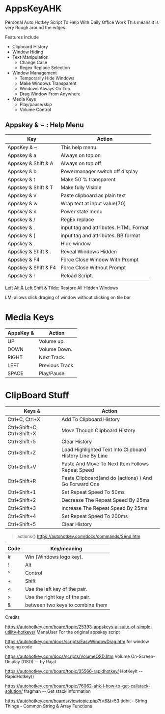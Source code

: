 # AppsKeyAHK
Personal Auto Hotkey Script To Help With Daily Office Work
This means it is very Rough around the edges.

Features Include
 - Clipboard History
 - Window Hiding
 - Text Manipulation
    - Change Case
    - Regex Replace Selection
 - Window Management
    - Temporarily Hide Windows
    - Make Windows Transparent
    - Windows Always On Top
    - Drag Window From Anywhere
 - Media Keys
    - Play/pause/skip
    - Volume Control

Appskey & ~ : Help Menu
---------
| Key                  | Action                                |
| -------------------- | ------------------------------------- |
| AppsKey & ~          | This help menu.                       |
| Appskey & a          | Always on top on                      |
| Appskey & Shift & A  | Always on top off                     |
| Appskey & b          | Powermanager switch off display       |
| Appskey & t          | Make 50`% transparent                 |
| Appskey & Shift & T  | Make fully Visible                    |
| Appskey & v          | Paste clipboard as plain text         |
| Appskey & w          | Wrap tect at input value(70)          |
| Appskey & x          | Power state menu                      |
| Appskey & /          | RegEx replace                         |
| Appskey & ,          | input tag and attributes. HTML Format |
| Appskey & [          | input tag and attributes. BB format   |
| Appskey & .          | Hide window                           |
| Appskey & Shift & .  | Reveal Windows Hidden                 |
| Appskey & F4         | Force Close Window With Prompt        |
| Appskey & Shift & F4 | Force Close Without Prompt            |
| Appskey & r          | Reload Script.                        |

Left Alt & Left Shift & Tilde: Restore All Hidden Windows

LM: allows click draging of window without clicking on tile bar

# Media Keys
| AppsKey & | Action          |
| --------- | --------------- |
| UP        | Volume up.      |
| DOWN      | Volume Down.    |
| RIGHT     | Next Track.     |
| LEFT      | Previous Track. |
| SPACE     | Play/Pause.     |

# ClipBoard Stuff
| Keys &                     | Action                                                    |
| -------------------------- | --------------------------------------------------------- |
| Ctrl+C, Ctrl+X             | Add To Clipboard History                                  |
| Ctrl+Shift+C, Ctrl+Shift+X | Move Though Clipboard History                             |
| Ctrl+Shift+5               | Clear History                                             |
| Ctrl+Shift+Z               | Load Highlighted Text Into Clipboard History Line By Line |
| Ctrl+Shift+V               | Paste And Move To Next Item Follows Repeat Speed          |
| Ctrl+Shift+R               | Paste Clipboard(and do {actions} ) And Go Forward One     |
| Ctrl+Shift+1               | Set Repeat Speed To 50ms                                  |
| Ctrl+Shift+2               | Decrease The Repeat Speed By 25ms                         |
| Ctrl+Shift+3               | Increase The Repeat Speed By 25ms                         |
| Ctrl+Shift+4               | Set Repeat Speed To 200ms                                 |
| Ctrl+Shift+5               | Clear History                                             |


>actions{} https://autohotkey.com/docs/commands/Send.htm

| Code | Key/meaning                      |
| ---- | -------------------------------- |
| #    | Win (Windows logo key).          |
| !    | Alt                              |
| ^    | Control                          |
| +    | Shift                            |
| <    | Use the left key of the pair.    |
| >    | Use the right key of the pair.   |
| &    | between two keys to combine them |


Credits

https://autohotkey.com/board/topic/25393-appskeys-a-suite-of-simple-utility-hotkeys/
ManaUser For the original appskey script

https://autohotkey.com/docs/scripts/EasyWindowDrag.htm
for window draging code

https://autohotkey.com/docs/scripts/VolumeOSD.htm
Volume On-Screen-Display (OSD) -- by Rajat

https://autohotkey.com/board/topic/35566-rapidhotkey/
HotKeyIt -- RapidHotkey()

https://autohotkey.com/board/topic/76062-ahk-l-how-to-get-callstack-solution/
fragman -- Get stack information 

https://autohotkey.com/boards/viewtopic.php?f=6&t=53
tidbit - String Things - Common String & Array Functions

